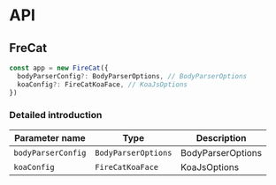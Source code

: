 # API

## FreCat

```ts
const app = new FireCat({
  bodyParserConfig?: BodyParserOptions, // BodyParserOptions
  koaConfig?: FireCatKoaFace, // KoaJsOptions
})
```

### Detailed introduction

| Parameter name    | Type                | Description                |
| ----------------- | ------------------- | -------------------------- |
| `bodyParserConfig`| `BodyParserOptions` | BodyParserOptions   |
| `koaConfig`       | `FireCatKoaFace`    | KoaJsOptions        |